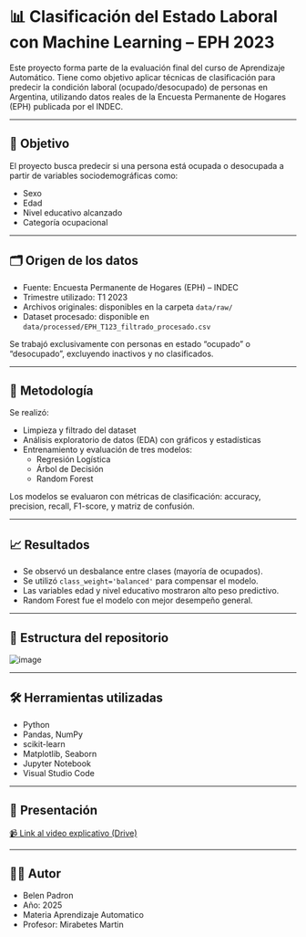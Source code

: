 # 📊 Clasificación del Estado Laboral con Machine Learning – EPH 2023

Este proyecto forma parte de la evaluación final del curso de Aprendizaje Automático. Tiene como objetivo aplicar técnicas de clasificación para predecir la condición laboral (ocupado/desocupado) de personas en Argentina, utilizando datos reales de la Encuesta Permanente de Hogares (EPH) publicada por el INDEC.

---

## 📌 Objetivo

El proyecto busca predecir si una persona está ocupada o desocupada a partir de variables sociodemográficas como:

- Sexo
- Edad
- Nivel educativo alcanzado
- Categoría ocupacional

---

## 🗂️ Origen de los datos

- Fuente: Encuesta Permanente de Hogares (EPH) – INDEC
- Trimestre utilizado: T1 2023
- Archivos originales: disponibles en la carpeta `data/raw/`
- Dataset procesado: disponible en `data/processed/EPH_T123_filtrado_procesado.csv`

Se trabajó exclusivamente con personas en estado “ocupado” o “desocupado”, excluyendo inactivos y no clasificados.

---

## 🧪 Metodología

Se realizó:

- Limpieza y filtrado del dataset
- Análisis exploratorio de datos (EDA) con gráficos y estadísticas
- Entrenamiento y evaluación de tres modelos:
  - Regresión Logística
  - Árbol de Decisión
  - Random Forest

Los modelos se evaluaron con métricas de clasificación: accuracy, precision, recall, F1-score, y matriz de confusión.

---

## 📈 Resultados

- Se observó un desbalance entre clases (mayoría de ocupados).
- Se utilizó `class_weight='balanced'` para compensar el modelo.
- Las variables edad y nivel educativo mostraron alto peso predictivo.
- Random Forest fue el modelo con mejor desempeño general.

---

## 📁 Estructura del repositorio

![image](https://github.com/user-attachments/assets/8c86780a-9b2b-4955-91d1-f22b6355f6a7)



---

## 🛠️ Herramientas utilizadas

- Python
- Pandas, NumPy
- scikit-learn
- Matplotlib, Seaborn
- Jupyter Notebook
- Visual Studio Code 
---

## 🎥 Presentación

[📹 Link al video explicativo (Drive)](url_del_video)

---

## 🧑‍💻 Autor

- Belen Padron
- Año: 2025
- Materia Aprendizaje Automatico
- Profesor: Mirabetes Martin
